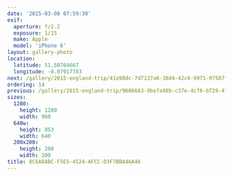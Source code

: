 ```yaml
---
date: '2015-03-08 07:59:30'
exif:
  aperture: f/2.2
  exposure: 1/15
  make: Apple
  model: 'iPhone 6'
layout: gallery-photo
location:
  latitude: 51.50764667
  longitude: -0.07917783
next: /gallery/2015-england-trip/41a98dc-7d7137a6-38d4-42c8-9971-97507f697a7b
ordering: 14
previous: /gallery/2015-england-trip/9606663-9befa48b-c37e-4cf6-b729-41e6d96cd3d6
sizes:
  1280:
    height: 1280
    width: 960
  640w:
    height: 853
    width: 640
  200x200:
    height: 200
    width: 200
title: 8C6A8ABC-F5E5-4524-AFCC-D3F7BBA46A46
---
```

